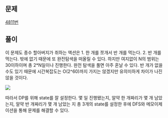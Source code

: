 ## 문제
[4811번](https://www.acmicpc.net/problem/4811)

## 풀이
이 문제도 종수 할아버지가 취하는 액션은 1. 한 개를 쪼개서 반 개를 먹는다. 2. 반 개를 먹는다. 밖에 없기 때문에 또 완전탐색을 떠올릴 수 있다. 하지만 여지없이 N의 범위는 30이하이며 총 2\*N일이나 진행한다. 완전 탐색을 풀면 아주 혼날 수 있다. 반 개가 없을 수도 있기 때문에 시간복잡도는 O(2^60)까지 가지는 않겠지만 유의미하게 차이가 나진 않을 것이다.

![](https://velog.velcdn.com/images/bon0057/post/56e30a76-9412-4a14-834c-378b08c2737f/image.jpeg)

따라서 DP를 위해 state를 잘 설정한다. 몇 일 진행됐는지, 알약 한 개짜리가 몇 개 남았는지, 알약 반 개짜리가 몇 개 남았는 지 총 3개의 state를 설정한 후에 DFS와 메모이제이션을 통해 문제를 해결할 수 있다.

